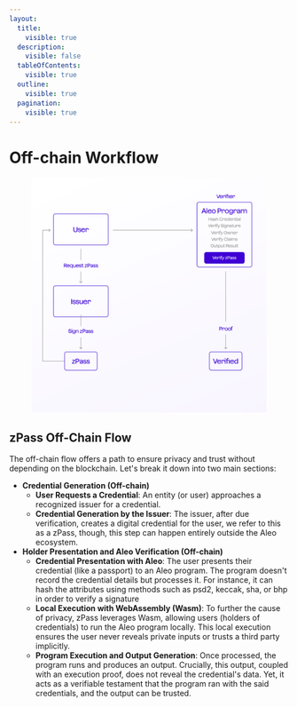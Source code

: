 ```yaml
---
layout:
  title:
    visible: true
  description:
    visible: false
  tableOfContents:
    visible: true
  outline:
    visible: true
  pagination:
    visible: true
---
```


# Off-chain Workflow

<figure><img src="../../.gitbook/assets/offchain.png" alt="" width="563"><figcaption></figcaption></figure>

## zPass **Off-Chain Flow**

The off-chain flow offers a path to ensure privacy and trust without depending on the blockchain. Let's break it down into two main sections:

* **Credential Generation (Off-chain)**
  * **User Requests a Credential**: An entity (or user) approaches a recognized issuer for a credential.
  * **Credential Generation by the Issuer**: The issuer, after due verification, creates a digital credential for the user, we refer to this as a zPass, though, this step can happen entirely outside the Aleo ecosystem.
* **Holder Presentation and Aleo Verification (Off-chain)**
  * **Credential Presentation with Aleo**: The user presents their credential (like a passport) to an Aleo program. The program doesn't record the credential details but processes it. For instance, it can hash the attributes using methods such as psd2, keccak, sha, or bhp in order to verify a signature
  * **Local Execution with WebAssembly (Wasm)**: To further the cause of privacy, zPass leverages Wasm, allowing users (holders of credentials) to run the Aleo program locally. This local execution ensures the user never reveals private inputs or trusts a third party implicitly.
  * **Program Execution and Output Generation**: Once processed, the program runs and produces an output. Crucially, this output, coupled with an execution proof, does not reveal the credential's data. Yet, it acts as a verifiable testament that the program ran with the said credentials, and the output can be trusted.
